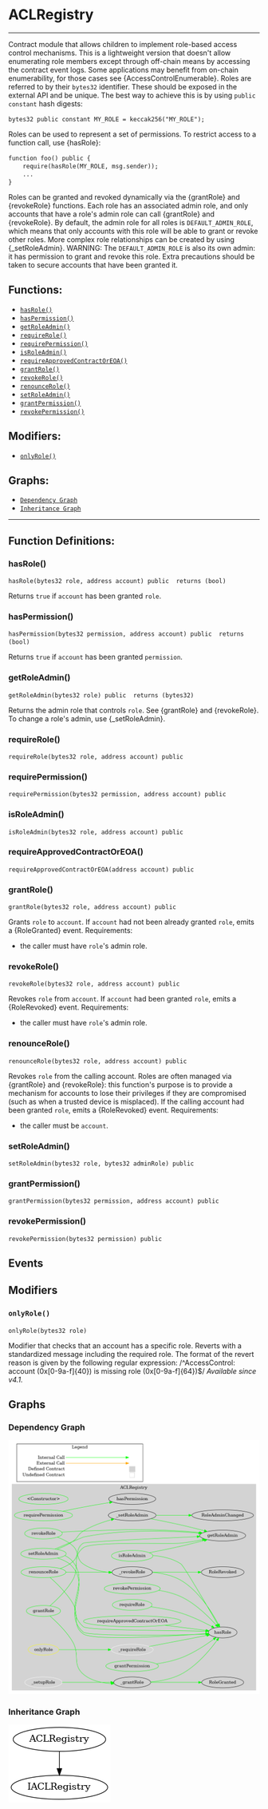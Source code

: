 # ACLRegistry
***
Contract module that allows children to implement role-based access
control mechanisms. This is a lightweight version that doesn't allow enumerating role
members except through off-chain means by accessing the contract event logs. Some
applications may benefit from on-chain enumerability, for those cases see
{AccessControlEnumerable}.
Roles are referred to by their `bytes32` identifier. These should be exposed
in the external API and be unique. The best way to achieve this is by
using `public constant` hash digests:
```
bytes32 public constant MY_ROLE = keccak256("MY_ROLE");
```
Roles can be used to represent a set of permissions. To restrict access to a
function call, use {hasRole}:
```
function foo() public {
    require(hasRole(MY_ROLE, msg.sender));
    ...
}
```
Roles can be granted and revoked dynamically via the {grantRole} and
{revokeRole} functions. Each role has an associated admin role, and only
accounts that have a role's admin role can call {grantRole} and {revokeRole}.
By default, the admin role for all roles is `DEFAULT_ADMIN_ROLE`, which means
that only accounts with this role will be able to grant or revoke other
roles. More complex role relationships can be created by using
{_setRoleAdmin}.
WARNING: The `DEFAULT_ADMIN_ROLE` is also its own admin: it has permission to
grant and revoke this role. Extra precautions should be taken to secure
accounts that have been granted it.
## Functions:
- [`hasRole()`](#hasrole)
- [`hasPermission()`](#haspermission)
- [`getRoleAdmin()`](#getroleadmin)
- [`requireRole()`](#requirerole)
- [`requirePermission()`](#requirepermission)
- [`isRoleAdmin()`](#isroleadmin)
- [`requireApprovedContractOrEOA()`](#requireapprovedcontractoreoa)
- [`grantRole()`](#grantrole)
- [`revokeRole()`](#revokerole)
- [`renounceRole()`](#renouncerole)
- [`setRoleAdmin()`](#setroleadmin)
- [`grantPermission()`](#grantpermission)
- [`revokePermission()`](#revokepermission)
## Modifiers:
- [`onlyRole()`](#onlyrole)
## Graphs:
- [`Dependency Graph`](#dependency-graph)
- [`Inheritance Graph`](#inheritance-graph)
***
## Function Definitions:
###  hasRole()
```
hasRole(bytes32 role, address account) public  returns (bool)
```
Returns `true` if `account` has been granted `role`.
###  hasPermission()
```
hasPermission(bytes32 permission, address account) public  returns (bool)
```
Returns `true` if `account` has been granted `permission`.
###  getRoleAdmin()
```
getRoleAdmin(bytes32 role) public  returns (bytes32)
```
Returns the admin role that controls `role`. See {grantRole} and
{revokeRole}.
To change a role's admin, use {_setRoleAdmin}.
###  requireRole()
```
requireRole(bytes32 role, address account) public 
```
###  requirePermission()
```
requirePermission(bytes32 permission, address account) public 
```
###  isRoleAdmin()
```
isRoleAdmin(bytes32 role, address account) public 
```
###  requireApprovedContractOrEOA()
```
requireApprovedContractOrEOA(address account) public 
```
###  grantRole()
```
grantRole(bytes32 role, address account) public 
```
Grants `role` to `account`.
If `account` had not been already granted `role`, emits a {RoleGranted}
event.
Requirements:
- the caller must have ``role``'s admin role.
###  revokeRole()
```
revokeRole(bytes32 role, address account) public 
```
Revokes `role` from `account`.
If `account` had been granted `role`, emits a {RoleRevoked} event.
Requirements:
- the caller must have ``role``'s admin role.
###  renounceRole()
```
renounceRole(bytes32 role, address account) public 
```
Revokes `role` from the calling account.
Roles are often managed via {grantRole} and {revokeRole}: this function's
purpose is to provide a mechanism for accounts to lose their privileges
if they are compromised (such as when a trusted device is misplaced).
If the calling account had been granted `role`, emits a {RoleRevoked}
event.
Requirements:
- the caller must be `account`.
###  setRoleAdmin()
```
setRoleAdmin(bytes32 role, bytes32 adminRole) public 
```
###  grantPermission()
```
grantPermission(bytes32 permission, address account) public 
```
###  revokePermission()
```
revokePermission(bytes32 permission) public 
```
## Events
## Modifiers
### `onlyRole()`
```
onlyRole(bytes32 role)
```
Modifier that checks that an account has a specific role. Reverts
with a standardized message including the required role.
The format of the revert reason is given by the following regular expression:
 /^AccessControl: account (0x[0-9a-f]{40}) is missing role (0x[0-9a-f]{64})$/
_Available since v4.1._
## Graphs
### Dependency Graph
![Dependency Graph](/docs/images/ACLRegistry_dependency_graph.png)
### Inheritance Graph
![Inheritance Graph](/docs/images/ACLRegistry_inheritance_graph.png)
